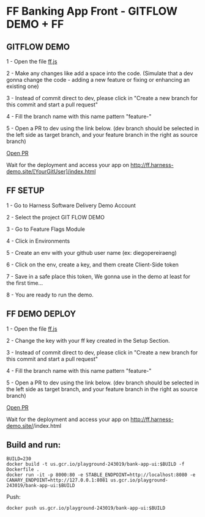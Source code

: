 # FF Banking App Front - GITFLOW DEMO + FF

## GITFLOW DEMO

1 - Open the file [ff.js](https://github.com/diegopereiraeng/gitflow-ff-demo/edit/master/html/js/ff.js)

2 - Make any changes like add a space into the code. (Simulate that a dev gonna change the code - adding a new feature or fixing or enhancing an existing one)

3 - Instead of commit direct to dev, please click in "Create a new branch for this commit and start a pull request"

4 - Fill the branch name with this name pattern "feature-<your git user>"

5 - Open a PR to dev using the link below. (dev branch should be selected in the left side as target branch, and your feature branch in the right as source branch)

[Open PR](https://github.com/diegopereiraeng/gitflow-ff-demo/compare) 

Wait for the deployment and access your app on http://ff.harness-demo.site/[YourGitUser]/index.html


## FF SETUP

1 - Go to Harness Software Delivery Demo Account

2 - Select the project GIT FLOW DEMO

3 - Go to Feature Flags Module

4 - Click in Environments

5 - Create an env with your github user name (ex: diegopereiraeng)

6 - Click on the env, create a key, and them create Client-Side token

7 - Save in a safe place this token, We gonna use in the demo at least for the first time...

8 - You are ready to run the demo.


## FF DEMO DEPLOY


1 - Open the file [ff.js](https://github.com/diegopereiraeng/gitflow-ff-demo/edit/master/html/js/ff.js)

2 - Change the key with your ff key created in the Setup Section.

3 - Instead of commit direct to dev, please click in "Create a new branch for this commit and start a pull request"

4 - Fill the branch name with this name pattern "feature-<your git user>"

5 - Open a PR to dev using the link below. (dev branch should be selected in the left side as target branch, and your feature branch in the right as source branch)

[Open PR](https://github.com/diegopereiraeng/gitflow-ff-demo/compare) 


Wait for the deployment and access your app on http://ff.harness-demo.site/<yourGitUser>/index.html

  

## Build and run:
```
BUILD=230
docker build -t us.gcr.io/playground-243019/bank-app-ui:$BUILD -f Dockerfile .
docker run -it -p 8000:80 -e STABLE_ENDPOINT=http://localhost:8080 -e CANARY_ENDPOINT=http://127.0.0.1:8081 us.gcr.io/playground-243019/bank-app-ui:$BUILD
```

Push:
```
docker push us.gcr.io/playground-243019/bank-app-ui:$BUILD
```

